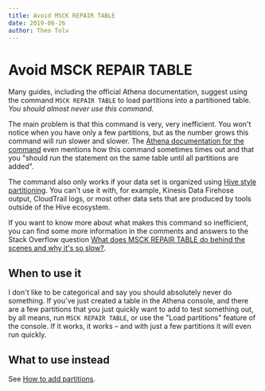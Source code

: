 ```yaml
---
title: Avoid MSCK REPAIR TABLE
date: 2019-06-26
author: Theo Tolv
---
```

# Avoid MSCK REPAIR TABLE

Many guides, including the official Athena documentation, suggest using the command `MSCK REPAIR TABLE` to load partitions into a partitioned table. _You should almost never use this command._

The main problem is that this command is very, very inefficient. You won't notice when you have only a few partitions, but as the number grows this command will run slower and slower. The [Athena documentation for the command](https://docs.aws.amazon.com/athena/latest/ug/msck-repair-table.html) even mentions how this command sometimes times out and that you "should run the statement on the same table until all partitions are added".

The command also only works if your data set is organized using [Hive style partitioning](hive-style-partitioning). You can't use it with, for example, Kinesis Data Firehose output, CloudTrail logs, or most other data sets that are produced by tools outside of the Hive ecosystem.

If you want to know more about what makes this command so inefficient, you can find some more information in the comments and answers to the Stack Overflow question [What does MSCK REPAIR TABLE do behind the scenes and why it's so slow?](https://stackoverflow.com/questions/53667639/what-does-msck-repair-table-do-behind-the-scenes-and-why-its-so-slow).

## When to use it

I don't like to be categorical and say you should absolutely never do something. If you've just created a table in the Athena console, and there are a few partitions that you just quickly want to add to test something out, by all means, run `MSCK REPAIR TABLE`, or use the "Load partitions" feature of the console. If it works, it works – and with just a few partitions it will even run quickly.

## What to use instead

See [How to add partitions](adding-partitions).
